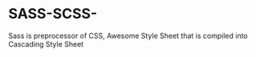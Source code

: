# SASS-SCSS-
Sass is preprocessor of CSS, Awesome Style Sheet that is compiled into Cascading Style Sheet

